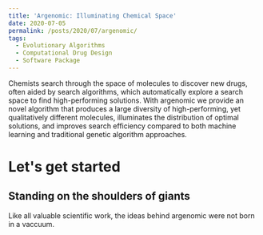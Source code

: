 ```yaml
---
title: 'Argenomic: Illuminating Chemical Space'
date: 2020-07-05
permalink: /posts/2020/07/argenomic/
tags:
  - Evolutionary Algorithms
  - Computational Drug Design
  - Software Package
---
```


Chemists search through the space of molecules to discover new drugs, often aided by search algorithms, which automatically explore a search space to
find high-performing solutions. With argenomic we provide an novel algorithm that produces a large diversity of high-performing, yet qualitatively different molecules, illuminates the distribution of optimal solutions, and improves search efficiency compared to both machine learning and traditional genetic algorithm approaches.

Let's get started
======

Standing on the shoulders of giants
------
Like all valuable scientific work, the ideas behind argenomic were not born in a vaccuum. 
